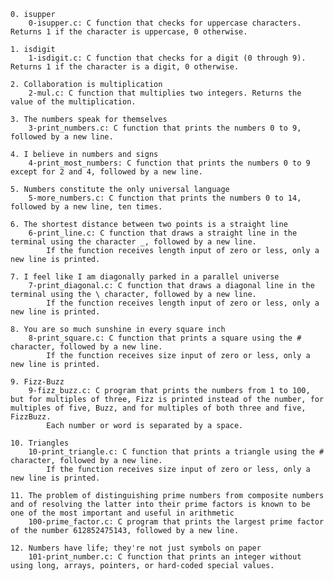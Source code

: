 

    0. isupper
        0-isupper.c: C function that checks for uppercase characters. Returns 1 if the character is uppercase, 0 otherwise.

    1. isdigit
        1-isdigit.c: C function that checks for a digit (0 through 9). Returns 1 if the character is a digit, 0 otherwise.

    2. Collaboration is multiplication
        2-mul.c: C function that multiplies two integers. Returns the value of the multiplication.

    3. The numbers speak for themselves
        3-print_numbers.c: C function that prints the numbers 0 to 9, followed by a new line.

    4. I believe in numbers and signs
        4-print_most_numbers: C function that prints the numbers 0 to 9 except for 2 and 4, followed by a new line.

    5. Numbers constitute the only universal language
        5-more_numbers.c: C function that prints the numbers 0 to 14, followed by a new line, ten times.

    6. The shortest distance between two points is a straight line
        6-print_line.c: C function that draws a straight line in the terminal using the character _, followed by a new line.
            If the function receives length input of zero or less, only a new line is printed.

    7. I feel like I am diagonally parked in a parallel universe
        7-print_diagonal.c: C function that draws a diagonal line in the terminal using the \ character, followed by a new line.
            If the function receives length input of zero or less, only a new line is printed.

    8. You are so much sunshine in every square inch
        8-print_square.c: C function that prints a square using the # character, followed by a new line.
            If the function receives size input of zero or less, only a new line is printed.

    9. Fizz-Buzz
        9-fizz_buzz.c: C program that prints the numbers from 1 to 100, but for multiples of three, Fizz is printed instead of the number, for multiples of five, Buzz, and for multiples of both three and five, FizzBuzz.
            Each number or word is separated by a space.

    10. Triangles
        10-print_triangle.c: C function that prints a triangle using the # character, followed by a new line.
            If the function receives size input of zero or less, only a new line is printed.

    11. The problem of distinguishing prime numbers from composite numbers and of resolving the latter into their prime factors is known to be one of the most important and useful in arithmetic
        100-prime_factor.c: C program that prints the largest prime factor of the number 612852475143, followed by a new line.

    12. Numbers have life; they're not just symbols on paper
        101-print_number.c: C function that prints an integer without using long, arrays, pointers, or hard-coded special values.
